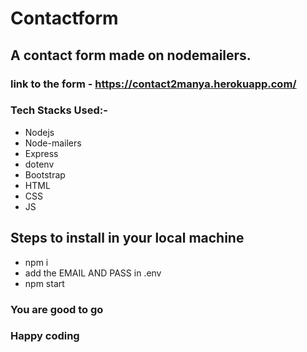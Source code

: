 # Contactform
## A contact form made on nodemailers.
### link to the form - https://contact2manya.herokuapp.com/
### Tech Stacks Used:-
* Nodejs
* Node-mailers
* Express
* dotenv
* Bootstrap
* HTML
* CSS
* JS

## Steps to install in your local machine
* npm i
* add the EMAIL AND PASS in .env
* npm start

### You are good to go
### Happy coding
